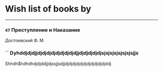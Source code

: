 # Wish list of books by [](https://plus.google.com/u/0/107964573981658495430/)
---

### `47` Преступление и Наказание
Достоевский Ф. М.

### `` Dyhddjdjdjjdjdjdjdjdjdjdjdjdjjdjdjdjdjdjsjsjsjsjsjsjsjsjjs
Shhdh$hdhdhdjdjddjjdjssjjsdjjdjdjdjdjdjdjdjdjdjdjdjddj

